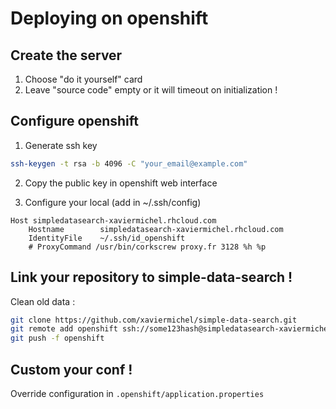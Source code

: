 # Deploying on openshift

## Create the server
1. Choose "do it yourself" card
2. Leave "source code" empty or it will timeout on initialization !

## Configure openshift
1. Generate ssh key
```bash
ssh-keygen -t rsa -b 4096 -C "your_email@example.com"
```

2. Copy the public key in openshift web interface

3. Configure your local (add in ~/.ssh/config)
```
Host simpledatasearch-xaviermichel.rhcloud.com
    Hostname        simpledatasearch-xaviermichel.rhcloud.com
    IdentityFile    ~/.ssh/id_openshift
    # ProxyCommand /usr/bin/corkscrew proxy.fr 3128 %h %p
```

## Link your repository to simple-data-search !
Clean old data :
```bash
git clone https://github.com/xaviermichel/simple-data-search.git
git remote add openshift ssh://some123hash@simpledatasearch-xaviermichel.rhcloud.com/~/git/simpledatasearch.git/
git push -f openshift
```

## Custom your conf !
Override configuration in `.openshift/application.properties`
